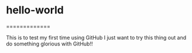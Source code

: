 # hello-world
=============

This is to test my first time using GitHub
I just want to try this thing out and do something glorious with GitHub!!
